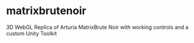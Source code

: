 # matrixbrutenoir
3D WebGL Replica of Arturia MatrixBrute Noir with working controls and a custom Unity Toolkit
